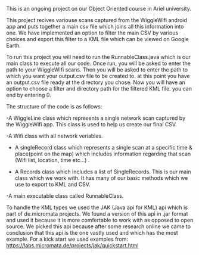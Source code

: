 This is an ongoing project on our Object Oriented course in Ariel university.

This project recives variouse scans captured from the WiggleWifi android app and puts together a main csv file which joins all this information into one. We have implemented an option to filter the main CSV by various choices and export this filter to a KML file which can be viewed on Google Earth.


To run this project you will need to run the RunnableClass.java which is our main class to execute all our code.
Once run, you will be asked to enter the path to your WiggleWifi scans.
Then you will be asked to enter the path to which you want your output.csv file to be created to.
at this point you have an output.csv file ready at the directory you chose.
Now you will have an option to choose a filter and directory path for the filtered KML file.
you can end by entering 0.


The structure of the code is as follows:

-A WiggleLine class which represents a single network scan captured by the WiggleWifi app. This class is used to help us create our final CSV.

-A Wifi class with all network veriables. 

- A singleRecord class which represents a single scan at a specific time & place(point on the map) which includes information regarding that scan (Wifi list, location, time etc...) .

- A Records class which includes a list of SingleRecords. This is our main class which we work with. It has many of our basic methods which we use to export to KML and CSV.

-A main executable class called RunnableClass.

To handle the KML types we used the JAK (Java api for KML) api which is part of de.micromata projects. We found a version of this api in .jar format and used it because it is more comfertable to work with as opposed to open source. We picked this api because after some research online we came to conclusion that this api is the one vastly used and which has the most example.
For a kick start we used examples from:
https://labs.micromata.de/projects/jak/quickstart.html

